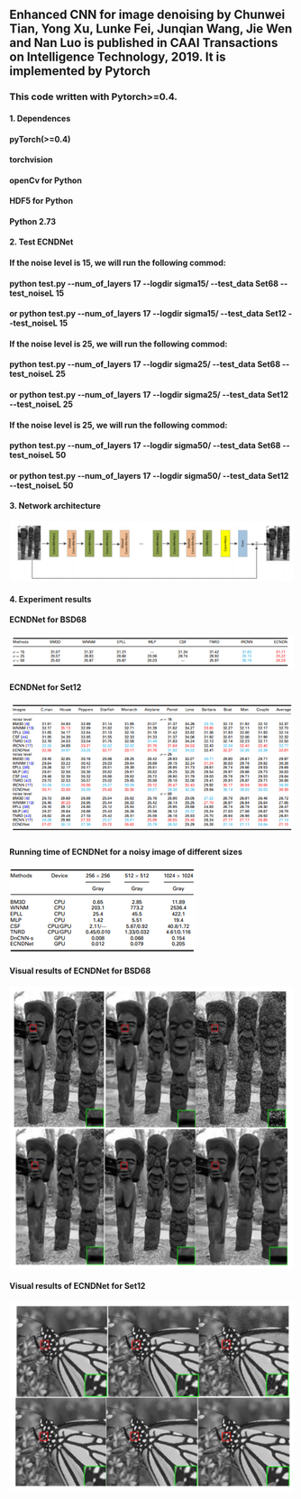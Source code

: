 ## Enhanced CNN for image denoising by Chunwei Tian, Yong Xu, Lunke Fei, Junqian Wang, Jie Wen and Nan Luo is published in CAAI Transactions on Intelligence Technology, 2019. It is implemented by Pytorch


### This code written with Pytorch>=0.4. 
#### 1. Dependences
####   pyTorch(>=0.4)
####   torchvision 
####   openCv for Python
####   HDF5 for Python
####   Python 2.73

#### 2. Test ECNDNet 
####  If the noise level is 15, we will run the following commod:
####         python test.py  --num_of_layers 17 --logdir sigma15/ --test_data Set68 --test_noiseL 15
####    or python test.py  --num_of_layers 17 --logdir sigma15/ --test_data Set12 --test_noiseL 15

####  If the noise level is 25, we will run the following commod:
####        python test.py  --num_of_layers 17 --logdir sigma25/ --test_data Set68 --test_noiseL 25
####    or python test.py  --num_of_layers 17 --logdir sigma25/ --test_data Set12 --test_noiseL 25

####  If the noise level is 25, we will run the following commod:
####    python test.py  --num_of_layers 17 --logdir sigma50/ --test_data Set68 --test_noiseL 50
####   or python test.py  --num_of_layers 17 --logdir sigma50/ --test_data Set12 --test_noiseL 50
#### 3. Network architecture 
#### ![RUNOOB 图标](./result//1.png)

#### 4. Experiment results
#### ECNDNet for BSD68
#### ![RUNOOB 图标](./result/2.png)

#### ECNDNet for Set12
#### ![RUNOOB 图标](./result/3.png)

#### Running time of ECNDNet for a noisy image of different sizes
#### ![RUNOOB 图标](./result/6.png)

#### Visual results of ECNDNet for BSD68
#### ![RUNOOB 图标](./result/4.png)

#### Visual results of ECNDNet for Set12
#### ![RUNOOB 图标](./result/5.png)
